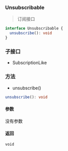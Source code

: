 ### Unsubscribable <icon badge type='interface'/>
> 订阅接口
```ts
interface Unsubscribable {
  unsubscribe(): void
}
```
### 子接口
* SubscriptionLike
### 方法
* unsubscribe()
```ts
unsubscribe(): void
```
#### 参数
没有参数
#### 返回
`void`